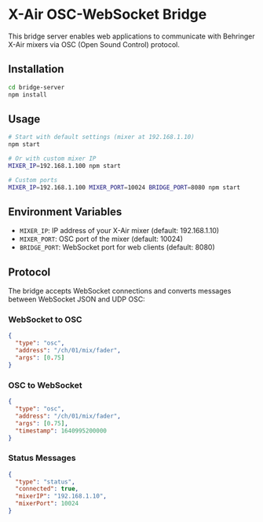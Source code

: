 
# X-Air OSC-WebSocket Bridge

This bridge server enables web applications to communicate with Behringer X-Air mixers via OSC (Open Sound Control) protocol.

## Installation

```bash
cd bridge-server
npm install
```

## Usage

```bash
# Start with default settings (mixer at 192.168.1.10)
npm start

# Or with custom mixer IP
MIXER_IP=192.168.1.100 npm start

# Custom ports
MIXER_IP=192.168.1.100 MIXER_PORT=10024 BRIDGE_PORT=8080 npm start
```

## Environment Variables

- `MIXER_IP`: IP address of your X-Air mixer (default: 192.168.1.10)
- `MIXER_PORT`: OSC port of the mixer (default: 10024)
- `BRIDGE_PORT`: WebSocket port for web clients (default: 8080)

## Protocol

The bridge accepts WebSocket connections and converts messages between WebSocket JSON and UDP OSC:

### WebSocket to OSC
```json
{
  "type": "osc",
  "address": "/ch/01/mix/fader",
  "args": [0.75]
}
```

### OSC to WebSocket
```json
{
  "type": "osc",
  "address": "/ch/01/mix/fader",
  "args": [0.75],
  "timestamp": 1640995200000
}
```

### Status Messages
```json
{
  "type": "status",
  "connected": true,
  "mixerIP": "192.168.1.10",
  "mixerPort": 10024
}
```
